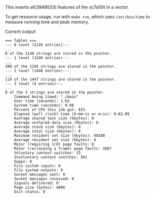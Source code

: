 This inserts all(3948533) features of the xc7a50t in a vector.

To get resource usage, run with `make run`, which uses `/usr/bin/time` to measure running time and peak memory.

Current output:
```
=== Tables ===
--- 0 level (2149 entries)---
...
0 of the 2148 strings are stored in the pointer.
--- 1 level (1246 entries)---
...
200 of the 1245 strings are stored in the pointer.
--- 2 level (1448 entries)---
...
119 of the 1447 strings are stored in the pointer.
--- 3 level (4 entries)---
...
0 of the 3 strings are stored in the pointer.
	Command being timed: "./main"
	User time (seconds): 1.62
	System time (seconds): 0.08
	Percent of CPU this job got: 81%
	Elapsed (wall clock) time (h:mm:ss or m:ss): 0:02.09
	Average shared text size (kbytes): 0
	Average unshared data size (kbytes): 0
	Average stack size (kbytes): 0
	Average total size (kbytes): 0
	Maximum resident set size (kbytes): 40108
	Average resident set size (kbytes): 0
	Major (requiring I/O) page faults: 0
	Minor (reclaiming a frame) page faults: 3867
	Voluntary context switches: 33
	Involuntary context switches: 561
	Swaps: 0
	File system inputs: 0
	File system outputs: 0
	Socket messages sent: 0
	Socket messages received: 0
	Signals delivered: 0
	Page size (bytes): 4096
	Exit status: 0
```
